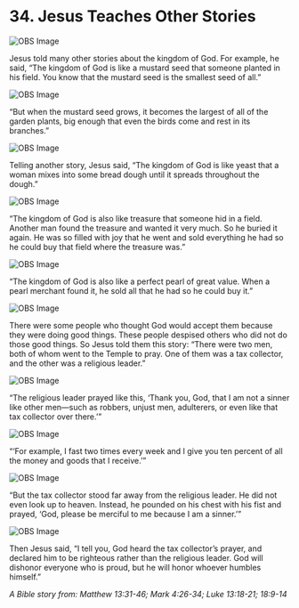 # 34. Jesus Teaches Other Stories

![OBS Image](https://cdn.door43.org/obs/jpg/360px/obs-en-34-01.jpg)

Jesus told many other stories about the kingdom of God. For example, he said, “The kingdom of God is like a mustard seed that someone planted in his field. You know that the mustard seed is the smallest seed of all.”

![OBS Image](https://cdn.door43.org/obs/jpg/360px/obs-en-34-02.jpg)

“But when the mustard seed grows, it becomes the largest of all of the garden plants, big enough that even the birds come and rest in its branches.”

![OBS Image](https://cdn.door43.org/obs/jpg/360px/obs-en-34-03.jpg)

Telling another story, Jesus said, “The kingdom of God is like yeast that a woman mixes into some bread dough until it spreads throughout the dough.”

![OBS Image](https://cdn.door43.org/obs/jpg/360px/obs-en-34-04.jpg)

“The kingdom of God is also like treasure that someone hid in a field. Another man found the treasure and wanted it very much. So he buried it again. He was so filled with joy that he went and sold everything he had so he could buy that field where the treasure was.”

![OBS Image](https://cdn.door43.org/obs/jpg/360px/obs-en-34-05.jpg)

“The kingdom of God is also like a perfect pearl of great value. When a pearl merchant found it, he sold all that he had so he could buy it.”

![OBS Image](https://cdn.door43.org/obs/jpg/360px/obs-en-34-06.jpg)

There were some people who thought God would accept them because they were doing good things. These people despised others who did not do those good things. So Jesus told them this story: “There were two men, both of whom went to the Temple to pray. One of them was a tax collector, and the other was a religious leader.”

![OBS Image](https://cdn.door43.org/obs/jpg/360px/obs-en-34-07.jpg)

“The religious leader prayed like this, ‘Thank you, God, that I am not a sinner like other men—such as robbers, unjust men, adulterers, or even like that tax collector over there.’”

![OBS Image](https://cdn.door43.org/obs/jpg/360px/obs-en-34-08.jpg)

“‘For example, I fast two times every week and I give you ten percent of all the money and goods that I receive.’”

![OBS Image](https://cdn.door43.org/obs/jpg/360px/obs-en-34-09.jpg)

“But the tax collector stood far away from the religious leader. He did not even look up to heaven. Instead, he pounded on his chest with his fist and prayed, ‘God, please be merciful to me because I am a sinner.’”

![OBS Image](https://cdn.door43.org/obs/jpg/360px/obs-en-34-10.jpg)

Then Jesus said, “I tell you, God heard the tax collector’s prayer, and declared him to be righteous rather than the religious leader. God will dishonor everyone who is proud, but he will honor whoever humbles himself.”

_A Bible story from: Matthew 13:31-46; Mark 4:26-34; Luke 13:18-21; 18:9-14_
